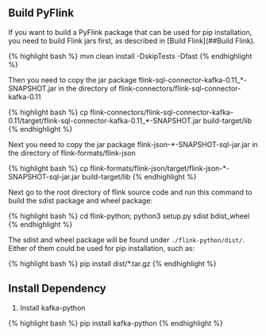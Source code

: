## Build PyFlink

If you want to build a PyFlink package that can be used for pip installation, you need to build Flink jars first, as described in [Build Flink](##Build Flink).

{% highlight bash %}
mvn clean install -DskipTests -Dfast
{% endhighlight %}

Then you need to copy the jar package flink-sql-connector-kafka-0.11_*-SNAPSHOT.jar in the directory of flink-connectors/flink-sql-connector-kafka-0.11

{% highlight bash %} 
cp flink-connectors/flink-sql-connector-kafka-0.11/target/flink-sql-connector-kafka-0.11_*-SNAPSHOT.jar build-target/lib
{% endhighlight %}

Next you need to copy the jar package flink-json-*-SNAPSHOT-sql-jar.jar in the directory of flink-formats/flink-json

{% highlight bash %} 
cp flink-formats/flink-json/target/flink-json-*-SNAPSHOT-sql-jar.jar build-target/lib
{% endhighlight %}

Next go to the root directory of flink source code and run this command to build the sdist package and wheel package:

{% highlight bash %}
cd flink-python; python3 setup.py sdist bdist_wheel
{% endhighlight %}

The sdist and wheel package will be found under `./flink-python/dist/`. Either of them could be used for pip installation, such as:

{% highlight bash %}
pip install dist/*.tar.gz
{% endhighlight %}

## Install Dependency
1. Install kafka-python

{% highlight bash %}
pip install kafka-python
{% endhighlight %}